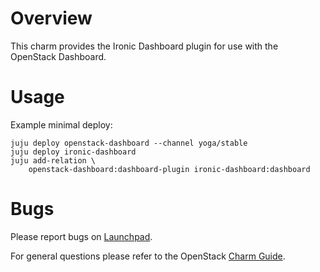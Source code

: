 # Overview

This charm provides the Ironic Dashboard plugin for use with the OpenStack Dashboard.

# Usage

Example minimal deploy:

    juju deploy openstack-dashboard --channel yoga/stable
    juju deploy ironic-dashboard
    juju add-relation \
        openstack-dashboard:dashboard-plugin ironic-dashboard:dashboard

# Bugs

Please report bugs on [Launchpad](https://bugs.launchpad.net/charm-ironic-dashboard/+filebug).

For general questions please refer to the OpenStack [Charm Guide](https://docs.openstack.org/charm-guide/latest/).
